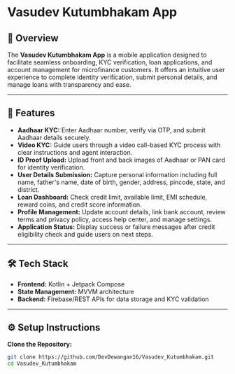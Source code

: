 # Vasudev Kutumbhakam App

## 📱 Overview

The **Vasudev Kutumbhakam App** is a mobile application designed to facilitate seamless onboarding, KYC verification, loan applications, and account management for microfinance customers. It offers an intuitive user experience to complete identity verification, submit personal details, and manage loans with transparency and ease.

---

## 🚀 Features

- **Aadhaar KYC:** Enter Aadhaar number, verify via OTP, and submit Aadhaar details securely.
- **Video KYC:** Guide users through a video call-based KYC process with clear instructions and agent interaction.
- **ID Proof Upload:** Upload front and back images of Aadhaar or PAN card for identity verification.
- **User Details Submission:** Capture personal information including full name, father's name, date of birth, gender, address, pincode, state, and district.
- **Loan Dashboard:** Check credit limit, available limit, EMI schedule, reward coins, and credit score information.
- **Profile Management:** Update account details, link bank account, review terms and privacy policy, access help center, and manage settings.
- **Application Status:** Display success or failure messages after credit eligibility check and guide users on next steps.

---

## 🛠️ Tech Stack

- **Frontend:** Kotlin + Jetpack Compose
- **State Management:** MVVM architecture
- **Backend:** Firebase/REST APIs for data storage and KYC validation

---

## ⚙️ Setup Instructions

**Clone the Repository:**

   ```bash
   git clone https://github.com/DevDewangan16/Vasudev_Kutumbhakam.git
   cd Vasudev_Kutumbhakam

